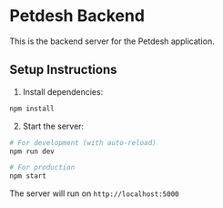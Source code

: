 # Petdesh Backend

This is the backend server for the Petdesh application.

## Setup Instructions

1. Install dependencies:
```bash
npm install
```

2. Start the server:
```bash
# For development (with auto-reload)
npm run dev

# For production
npm start
```

The server will run on `http://localhost:5000`
